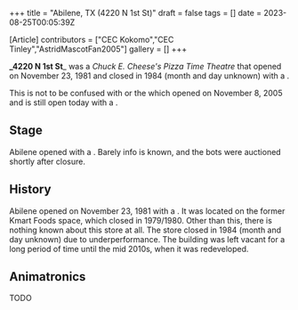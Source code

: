 +++
title = "Abilene, TX (4220 N 1st St)"
draft = false
tags = []
date = 2023-08-25T00:05:39Z

[Article]
contributors = ["CEC Kokomo","CEC Tinley","AstridMascotFan2005"]
gallery = []
+++

**_4220 N 1st St**_ was a _Chuck E. Cheese's Pizza Time Theatre_ that opened on November 23, 1981 and closed in 1984 (month and day unknown) with a .

This is not to be confused with  or the  which opened on November 8, 2005 and is still open today with a .

## Stage ##
Abilene opened with a . Barely info is known, and the bots were auctioned shortly after closure.

## History ##
Abilene opened on November 23, 1981 with a . It was located on the former Kmart Foods space, which closed in 1979/1980. Other than this, there is nothing known about this store at all. The store closed in 1984 (month and day unknown) due to underperformance. The building was left vacant for a long period of time until the mid 2010s, when it was redeveloped.

## Animatronics ##
TODO